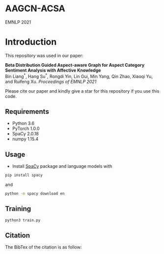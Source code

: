 # AAGCN-ACSA
EMNLP 2021

# Introduction
This repository was used in our paper:  
  
**Beta Distribution Guided Aspect-aware Graph for Aspect Category Sentiment Analysis with Affective Knowledge**
<br>
Bin Liang<sup>\*</sup>, Hang Su<sup>\*</sup>, Rongdi Yin, Lin Gui, Min Yang, Qin Zhao, Xiaoqi Yu, and Ruifeng Xu. *Proceedings of EMNLP 2021*
  
Please cite our paper and kindly give a star for this repository if you use this code.

## Requirements

* Python 3.6
* PyTorch 1.0.0
* SpaCy 2.0.18
* numpy 1.15.4

## Usage

* Install [SpaCy](https://spacy.io/) package and language models with
```bash
pip install spacy
```
and
```bash
python -m spacy download en
```


## Training
```bash
python3 train.py
```



## Citation

The BibTex of the citation is as follow:

```bibtex
```
